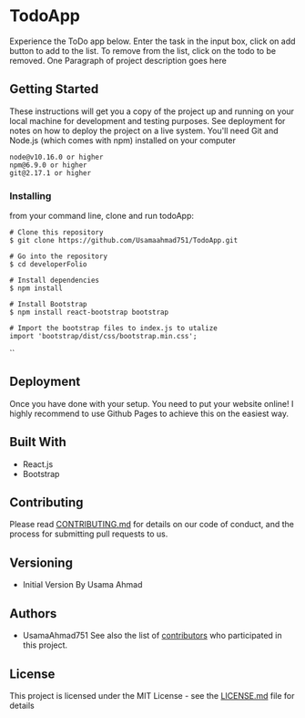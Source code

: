 # TodoApp
Experience the ToDo app below. Enter the task in the input box, click on add button to add to the list. To remove from the list, click on the todo to be removed.
One Paragraph of project description goes here

## Getting Started

These instructions will get you a copy of the project up and running on your local machine for development and testing purposes. See deployment for notes on how to deploy the project on a live system.
You'll need Git and Node.js (which comes with npm) installed on your computer
```
node@v10.16.0 or higher
npm@6.9.0 or higher
git@2.17.1 or higher

```
### Installing
from your command line, clone and run todoApp:

```
# Clone this repository
$ git clone https://github.com/Usamaahmad751/TodoApp.git

# Go into the repository
$ cd developerFolio

# Install dependencies
$ npm install

# Install Bootstrap
$ npm install react-bootstrap bootstrap

# Import the bootstrap files to index.js to utalize
import 'bootstrap/dist/css/bootstrap.min.css';

```

``

## Deployment
Once you have done with your setup. You need to put your website online! I highly recommend to use Github Pages to achieve this on the easiest way.

## Built With

* React.js
* Bootstrap

## Contributing

Please read [CONTRIBUTING.md](https://github.com/Usamaahmad751/TodoApp.git/b24679402957c63ec426) for details on our code of conduct, and the process for submitting pull requests to us.

## Versioning
 - Initial Version By Usama Ahmad
## Authors
 - UsamaAhmad751
See also the list of [contributors](https://github.com/Usamaahmad751/TodoApp.git/contributors) who participated in this project.

## License

This project is licensed under the MIT License - see the [LICENSE.md](LICENSE.md) file for details

